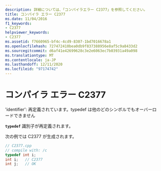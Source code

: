 ```yaml
---
description: 詳細については、「コンパイラエラー C2377」を参照してください。
title: コンパイラ エラー C2377
ms.date: 11/04/2016
f1_keywords:
- C2377
helpviewer_keywords:
- C2377
ms.assetid: f7660965-bf4c-4cd9-8307-1bd7016678a1
ms.openlocfilehash: 727472410bea0db9f837388956e8af5c9a8433d2
ms.sourcegitcommit: d6af41e42699628c3e2e6063ec7b03931a49a098
ms.translationtype: MT
ms.contentlocale: ja-JP
ms.lasthandoff: 12/11/2020
ms.locfileid: "97174742"
---
```

# <a name="compiler-error-c2377"></a>コンパイラ エラー C2377

'identifier': 再定義されています。typedef は他のどのシンボルでもオーバーロードできません

**`typedef`** 識別子が再定義されます。

次の例では C2377 が生成されます。

```cpp
// C2377.cpp
// compile with: /c
typedef int i;
int i;   // C2377
int j;   // OK
```
